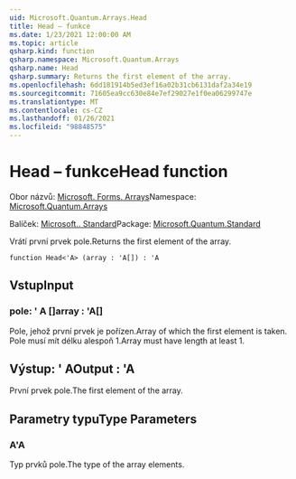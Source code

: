 ```yaml
---
uid: Microsoft.Quantum.Arrays.Head
title: Head – funkce
ms.date: 1/23/2021 12:00:00 AM
ms.topic: article
qsharp.kind: function
qsharp.namespace: Microsoft.Quantum.Arrays
qsharp.name: Head
qsharp.summary: Returns the first element of the array.
ms.openlocfilehash: 6dd181914b5ed3ef16a02b31cb6131daf2a34e19
ms.sourcegitcommit: 71605ea9cc630e84e7ef29027e1f0ea06299747e
ms.translationtype: MT
ms.contentlocale: cs-CZ
ms.lasthandoff: 01/26/2021
ms.locfileid: "98848575"
---
```

# <a name="head-function"></a><span data-ttu-id="db41a-102">Head – funkce</span><span class="sxs-lookup"><span data-stu-id="db41a-102">Head function</span></span>

<span data-ttu-id="db41a-103">Obor názvů: [Microsoft. Forms. Arrays](xref:Microsoft.Quantum.Arrays)</span><span class="sxs-lookup"><span data-stu-id="db41a-103">Namespace: [Microsoft.Quantum.Arrays](xref:Microsoft.Quantum.Arrays)</span></span>

<span data-ttu-id="db41a-104">Balíček: [Microsoft.. Standard](https://nuget.org/packages/Microsoft.Quantum.Standard)</span><span class="sxs-lookup"><span data-stu-id="db41a-104">Package: [Microsoft.Quantum.Standard](https://nuget.org/packages/Microsoft.Quantum.Standard)</span></span>


<span data-ttu-id="db41a-105">Vrátí první prvek pole.</span><span class="sxs-lookup"><span data-stu-id="db41a-105">Returns the first element of the array.</span></span>

```qsharp
function Head<'A> (array : 'A[]) : 'A
```


## <a name="input"></a><span data-ttu-id="db41a-106">Vstup</span><span class="sxs-lookup"><span data-stu-id="db41a-106">Input</span></span>

### <a name="array--a"></a><span data-ttu-id="db41a-107">pole: ' A []</span><span class="sxs-lookup"><span data-stu-id="db41a-107">array : 'A[]</span></span>

<span data-ttu-id="db41a-108">Pole, jehož první prvek je pořízen.</span><span class="sxs-lookup"><span data-stu-id="db41a-108">Array of which the first element is taken.</span></span> <span data-ttu-id="db41a-109">Pole musí mít délku alespoň 1.</span><span class="sxs-lookup"><span data-stu-id="db41a-109">Array must have length at least 1.</span></span>



## <a name="output--a"></a><span data-ttu-id="db41a-110">Výstup: ' A</span><span class="sxs-lookup"><span data-stu-id="db41a-110">Output : 'A</span></span>

<span data-ttu-id="db41a-111">První prvek pole.</span><span class="sxs-lookup"><span data-stu-id="db41a-111">The first element of the array.</span></span>

## <a name="type-parameters"></a><span data-ttu-id="db41a-112">Parametry typu</span><span class="sxs-lookup"><span data-stu-id="db41a-112">Type Parameters</span></span>

### <a name="a"></a><span data-ttu-id="db41a-113">A</span><span class="sxs-lookup"><span data-stu-id="db41a-113">'A</span></span>

<span data-ttu-id="db41a-114">Typ prvků pole.</span><span class="sxs-lookup"><span data-stu-id="db41a-114">The type of the array elements.</span></span>